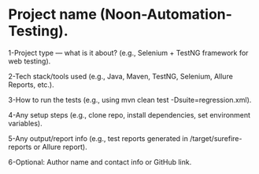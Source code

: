 # Project name (Noon-Automation-Testing).
1-Project type — what is it about? (e.g., Selenium + TestNG framework for web testing).

2-Tech stack/tools used (e.g., Java, Maven, TestNG, Selenium, Allure Reports, etc.).

3-How to run the tests (e.g., using mvn clean test -Dsuite=regression.xml).

4-Any setup steps (e.g., clone repo, install dependencies, set environment variables).

5-Any output/report info (e.g., test reports generated in /target/surefire-reports or Allure report).

6-Optional: Author name and contact info or GitHub link.

